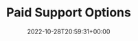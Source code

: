 ---
weight: 1110
title: "Paid Support Options"
icon: credit_card
description: "Lotus Labs UK offer a paid support option for hosting and maintaining Lotus Docs."
lead: "Paid Support."
date: 2022-10-28T20:59:31+00:00
lastmod: 2022-10-28T20:59:31+00:00
draft: true
images: []
toc: true
---